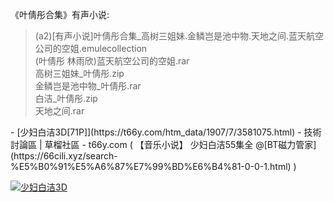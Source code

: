 《叶倩彤合集》有声小说:
 <blockquote>
 (a2)[有声小说]叶倩彤合集_高树三姐妹.金鳞岂是池中物.天地之间.蓝天航空公司的空姐.emulecollection<br>
  (叶倩彤 林雨欣)蓝天航空公司的空姐.rar<br>
 高树三姐妹_叶倩彤.zip<br>
 金鳞岂是池中物_叶倩彤.rar<br>
 白洁_叶倩彤.zip<br>
 天地之间.rar<br>
 </blockquote>
- [少妇白洁3D[71P]](https://t66y.com/htm_data/1907/7/3581075.html) - 技術討論區 | 草榴社區 - t66y.com ( 【音乐小说】 少妇白洁55集全 @[BT磁力管家](https://66cili.xyz/search-%E5%B0%91%E5%A6%87%E7%99%BD%E6%B4%81-0-0-1.html) )

> <p>
<a href="https://t66y.com/htm_data/1907/7/3581075.html">
<img src="https://camo.githubusercontent.com/ddbb3f9bdee0323e42863f361d8f62ea54e94672/68747470733a2f2f7777772e707269766163797069632e636f6d2f696d616765732f323031392f30372f31312f31363162666435653134326131393132352e6a7067" border="0" alt="少妇白洁3D" title="少妇白洁3D[71P] - 技術討論區 | 草榴社區 - t66y.com"></a>
</p>
